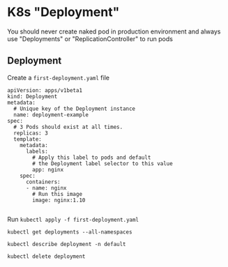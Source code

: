 # K8s "Deployment"

You should never create naked pod in production environment and always use "Deployments" or "ReplicationController" to run pods


## Deployment

Create a `first-deployment.yaml` file

```
apiVersion: apps/v1beta1
kind: Deployment
metadata:
  # Unique key of the Deployment instance
  name: deployment-example
spec:
  # 3 Pods should exist at all times.
  replicas: 3
  template:
    metadata:
      labels:
        # Apply this label to pods and default
        # the Deployment label selector to this value
        app: nginx
    spec:
      containers:
      - name: nginx
        # Run this image
        image: nginx:1.10
        
 ```
 
 Run `kubectl apply -f first-deployment.yaml`
 
 `kubectl get deployments --all-namespaces`
 
 `kubectl describe deployment -n default`
 
 `kubectl delete deployment`

